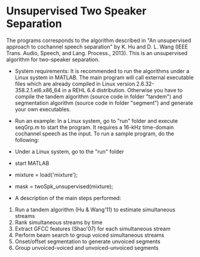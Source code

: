 Unsupervised Two Speaker Separation
===================================

The programs corresponds to the algorithm described in "An unsupervised approach to cochannel speech separation" by 
K. Hu and D. L. Wang (IEEE Trans. Audio, Speech, and Lang. Process., 2013). This is an unsupervised
algorithm for two-speaker separation.

- System requirements:
It is recommended to run the algorithms under a Linux system in MATLAB. The main program will call external executable files which are already compiled in Linux version 2.6.32-358.2.1.el6.x86_64 in a REHL 6.4 distribution. Otherwise you have to compile the tandem algorithm (source code in folder "tandem") and segmentation algorithm (source code in folder "segment") and generate your own executables.

- Run an example:
In a Linux system, go to "run" folder and execute seqGrp.m to start the program. It requires a 16-kHz time-domain cochannel speech as the input.
To run a sample program, do the following:
- Under a Linux system, go to the "run" folder
- start MATLAB
- mixture = load('mixture');
- mask = twoSpk_unsupervised(mixture);


- A description of the main steps performed:

1. Run a tandem algorithm (Hu & Wang'11) to estimate simultaneous streams
2. Rank simultaneous streams by time
3. Extract GFCC features (Shao'07) for each simultaneous stream
4. Perform beam search to group voiced simultaneous streams
5. Onset/offset segmentation to generate unvoiced segments
6. Group unvoiced-voiced and unvoiced-unvoiced segments
